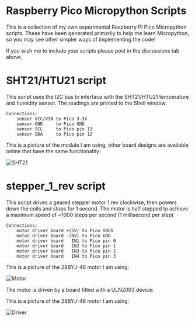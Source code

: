 # Raspberry Pico Micropython Scripts

This is a collection of my own experimental Raspberry PI Pico Micropython scripts. These have been generated primarily to help me learn Micropython, so you may see other simpler ways of implementing the code!

If you wish me to include your scripts please post in the discussions tab above.

# SHT21/HTU21 script

This script uses the I2C bus to interface with the SHT21/HTU21 temperature and humidity sensor. The readings are printed to the Shell window.
```
Connections:
    sensor VCC/VIN to Pico 3.3V
    sensor GND     to Pico GND
    sensor SCL     to Pico pin 13
    sensor SDA     to Pico pin 12
```
This is a picture of the module I am using, other board designs are available online that have the same functionality:


![SHT21](https://i.imgur.com/2buOhkE.png)

# stepper_1_rev script

This script drives a geared stepper motor 1 rev clockwise, then powers down the coils and stops for 1 second. The motor is half stepped to achieve a maximum speed of ~1000 steps per second (1 millisecond per step)
```
Connections:
    motor driver board +(5V) to Pico VBUS
    motor driver board -(0V) to Pico GND
    motor driver board   IN1 to Pico pin 0
    motor driver board   IN2 to Pico pin 1
    motor driver board   IN3 to Pico pin 2
    motor driver board   IN4 to Pico pin 3

```
This is a picture of the 28BYJ-48 motor I am using:

![Motor](https://i.imgur.com/rEpvvsX.png?1)

The motor is driven by a board fitted with a ULN2003 device:

This is a picture of the 28BYJ-48 motor I am using:

![Driver](https://i.imgur.com/OdMqjvX.png)
